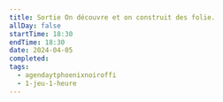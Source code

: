 ```yaml
---
title: Sortie On découvre et on construit des folie.
allDay: false
startTime: 18:30
endTime: 18:30
date: 2024-04-05
completed: 
tags:
  - agendaytphoenixnoiroffi
  - 1-jeu-1-heure
---
```

